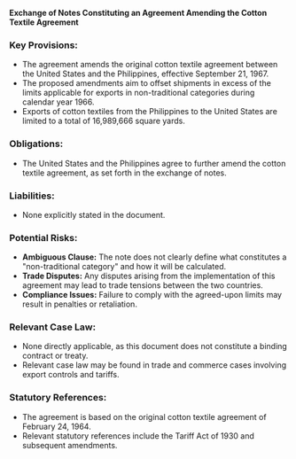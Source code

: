 **Exchange of Notes Constituting an Agreement Amending the Cotton Textile Agreement**

### **Key Provisions:**

*   The agreement amends the original cotton textile agreement between the United States and the Philippines, effective September 21, 1967.
*   The proposed amendments aim to offset shipments in excess of the limits applicable for exports in non-traditional categories during calendar year 1966.
*   Exports of cotton textiles from the Philippines to the United States are limited to a total of 16,989,666 square yards.

### **Obligations:**

*   The United States and the Philippines agree to further amend the cotton textile agreement, as set forth in the exchange of notes.

### **Liabilities:**

*   None explicitly stated in the document.

### **Potential Risks:**

*   **Ambiguous Clause:** The note does not clearly define what constitutes a "non-traditional category" and how it will be calculated.
*   **Trade Disputes:** Any disputes arising from the implementation of this agreement may lead to trade tensions between the two countries.
*   **Compliance Issues:** Failure to comply with the agreed-upon limits may result in penalties or retaliation.

### **Relevant Case Law:**

*   None directly applicable, as this document does not constitute a binding contract or treaty.
*   Relevant case law may be found in trade and commerce cases involving export controls and tariffs.

### **Statutory References:**

*   The agreement is based on the original cotton textile agreement of February 24, 1964.
*   Relevant statutory references include the Tariff Act of 1930 and subsequent amendments.